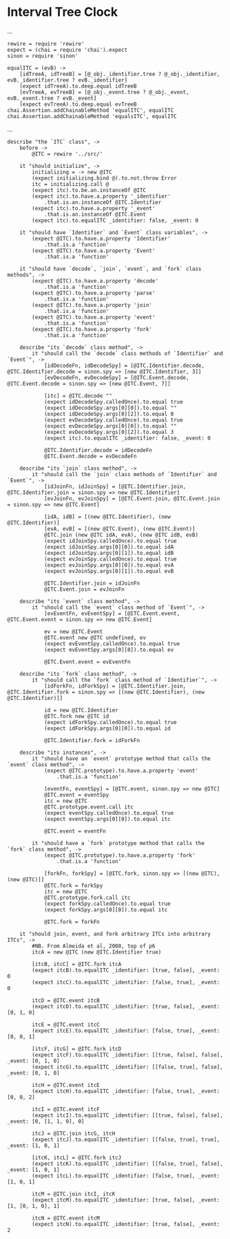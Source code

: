 # Interval Tree Clock

…

    rewire = require 'rewire'
    expect = (chai = require 'chai').expect
    sinon = require 'sinon'

    equalITC = (evB) ->
    	[idTreeA, idTreeB] = [@_obj._identifier.tree ? @_obj._identifier, evB._identifier.tree ? evB._identifier]
    	(expect idTreeA).to.deep.equal idTreeB
    	[evTreeA, evTreeB] = [@_obj._event.tree ? @_obj._event, evB._event.tree ? evB._event]
    	(expect evTreeA).to.deep.equal evTreeB
    chai.Assertion.addChainableMethod 'equalITC', equalITC
    chai.Assertion.addChainableMethod 'equalsITC', equalITC

…

    describe "the `ITC` class", ->
    	before ->
    		@ITC = rewire '../src/'

    	it "should initialize", ->
    		initializing = -> new @ITC
    		(expect initializing.bind @).to.not.throw Error
    		itc = initializing.call @
    		(expect itc).to.be.an.instanceOf @ITC
    		(expect itc).to.have.a.property '_identifier'
    			.that.is.an.instanceOf @ITC.Identifier
    		(expect itc).to.have.a.property '_event'
    			.that.is.an.instanceOf @ITC.Event
    		(expect itc).to.equalITC _identifier: false, _event: 0

    	it "should have `Identifier` and `Event` class variables", ->
    		(expect @ITC).to.have.a.property 'Identifier'
    			.that.is.a 'function'
    		(expect @ITC).to.have.a.property 'Event'
    			.that.is.a 'function'

    	it "should have `decode`, `join`, `event`, and `fork` class methods", ->
    		(expect @ITC).to.have.a.property 'decode'
    			.that.is.a 'function'
    		(expect @ITC).to.have.a.property 'parse'
    			.that.is.a 'function'
    		(expect @ITC).to.have.a.property 'join'
    			.that.is.a 'function'
    		(expect @ITC).to.have.a.property 'event'
    			.that.is.a 'function'
    		(expect @ITC).to.have.a.property 'fork'
    			.that.is.a 'function'

    	describe "its `decode` class method", ->
    		it "should call the `decode` class methods of `Identifier` and `Event`", ->
    			[idDecodeFn, idDecodeSpy] = [@ITC.Identifier.decode, @ITC.Identifier.decode = sinon.spy => [new @ITC.Identifier, 3]]
    			[evDecodeFn, evDecodeSpy] = [@ITC.Event.decode, @ITC.Event.decode = sinon.spy => [new @ITC.Event, 7]]

    			[itc] = @ITC.decode ""
    			(expect idDecodeSpy.calledOnce).to.equal true
    			(expect idDecodeSpy.args[0][0]).to.equal ""
    			(expect idDecodeSpy.args[0][2]).to.equal 0
    			(expect evDecodeSpy.calledOnce).to.equal true
    			(expect evDecodeSpy.args[0][0]).to.equal ""
    			(expect evDecodeSpy.args[0][2]).to.equal 3
    			(expect itc).to.equalITC _identifier: false, _event: 0

    			@ITC.Identifier.decode = idDecodeFn
    			@ITC.Event.decode = evDecodeFn

    	describe "its `join` class method", ->
    		it "should call the `join` class methods of `Identifier` and `Event`", ->
    			[idJoinFn, idJoinSpy] = [@ITC.Identifier.join, @ITC.Identifier.join = sinon.spy => new @ITC.Identifier]
    			[evJoinFn, evJoinSpy] = [@ITC.Event.join, @ITC.Event.join = sinon.spy => new @ITC.Event]

    			[idA, idB] = [(new @ITC.Identifier), (new @ITC.Identifier)]
    			[evA, evB] = [(new @ITC.Event), (new @ITC.Event)]
    			@ITC.join (new @ITC idA, evA), (new @ITC idB, evB)
    			(expect idJoinSpy.calledOnce).to.equal true
    			(expect idJoinSpy.args[0][0]).to.equal idA
    			(expect idJoinSpy.args[0][1]).to.equal idB
    			(expect evJoinSpy.calledOnce).to.equal true
    			(expect evJoinSpy.args[0][0]).to.equal evA
    			(expect evJoinSpy.args[0][1]).to.equal evB

    			@ITC.Identifier.join = idJoinFn
    			@ITC.Event.join = evJoinFn

    	describe "its `event` class method", ->
    		it "should call the `event` class method of `Event`", ->
    			[evEventFn, evEventSpy] = [@ITC.Event.event, @ITC.Event.event = sinon.spy => new @ITC.Event]

    			ev = new @ITC.Event
    			@ITC.event new @ITC undefined, ev
    			(expect evEventSpy.calledOnce).to.equal true
    			(expect evEventSpy.args[0][0]).to.equal ev

    			@ITC.Event.event = evEventFn

    	describe "its `fork` class method", ->
    		it "should call the `fork` class method of `Identifier`", ->
    			[idForkFn, idForkSpy] = [@ITC.Identifier.join, @ITC.Identifier.fork = sinon.spy => [(new @ITC.Identifier), (new @ITC.Identifier)]]

    			id = new @ITC.Identifier
    			@ITC.fork new @ITC id
    			(expect idForkSpy.calledOnce).to.equal true
    			(expect idForkSpy.args[0][0]).to.equal id

    			@ITC.Identifier.fork = idForkFn

    	describe "its instances", ->
    		it "should have an `event` prototype method that calls the `event` class method", ->
    			(expect @ITC.prototype).to.have.a.property 'event'
    				.that.is.a 'function'

    			[eventFn, eventSpy] = [@ITC.event, sinon.spy => new @ITC]
    			@ITC.event = eventSpy
    			itc = new @ITC
    			@ITC.prototype.event.call itc
    			(expect eventSpy.calledOnce).to.equal true
    			(expect eventSpy.args[0][0]).to.equal itc

    			@ITC.event = eventFn

    		it "should have a `fork` prototype method that calls the `fork` class method", ->
    			(expect @ITC.prototype).to.have.a.property 'fork'
    				.that.is.a 'function'

    			[forkFn, forkSpy] = [@ITC.fork, sinon.spy => [(new @ITC), (new @ITC)]]
    			@ITC.fork = forkSpy
    			itc = new @ITC
    			@ITC.prototype.fork.call itc
    			(expect forkSpy.calledOnce).to.equal true
    			(expect forkSpy.args[0][0]).to.equal itc

    			@ITC.fork = forkFn

    	it "should join, event, and fork arbitrary ITCs into arbitrary ITCs", ->
    		#NB. From Almeida et al, 2008, top of p6
    		itcA = new @ITC (new @ITC.Identifier true)

    		[itcB, itcC] = @ITC.fork itcA
    		(expect itcB).to.equalITC _identifier: [true, false], _event: 0
    		(expect itcC).to.equalITC _identifier: [false, true], _event: 0

    		itcD = @ITC.event itcB
    		(expect itcD).to.equalITC _identifier: [true, false], _event: [0, 1, 0]

    		itcE = @ITC.event itcC
    		(expect itcE).to.equalITC _identifier: [false, true], _event: [0, 0, 1]

    		[itcF, itcG] = @ITC.fork itcD
    		(expect itcF).to.equalITC _identifier: [[true, false], false], _event: [0, 1, 0]
    		(expect itcG).to.equalITC _identifier: [[false, true], false], _event: [0, 1, 0]

    		itcH = @ITC.event itcE
    		(expect itcH).to.equalITC _identifier: [false, true], _event: [0, 0, 2]

    		itcI = @ITC.event itcF
    		(expect itcI).to.equalITC _identifier: [[true, false], false], _event: [0, [1, 1, 0], 0]

    		itcJ = @ITC.join itcG, itcH
    		(expect itcJ).to.equalITC _identifier: [[false, true], true], _event: [1, 0, 1]

    		[itcK, itcL] = @ITC.fork itcJ
    		(expect itcK).to.equalITC _identifier: [[false, true], false], _event: [1, 0, 1]
    		(expect itcL).to.equalITC _identifier: [false, true], _event: [1, 0, 1]

    		itcM = @ITC.join itcI, itcK
    		(expect itcM).to.equalITC _identifier: [true, false], _event: [1, [0, 1, 0], 1]

    		itcN = @ITC.event itcM
    		(expect itcN).to.equalITC _identifier: [true, false], _event: 2
